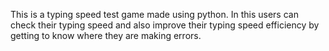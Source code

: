 This is a typing speed test game made using python. In this users can check their typing speed and also improve their typing speed efficiency by getting to know where they are making errors.
